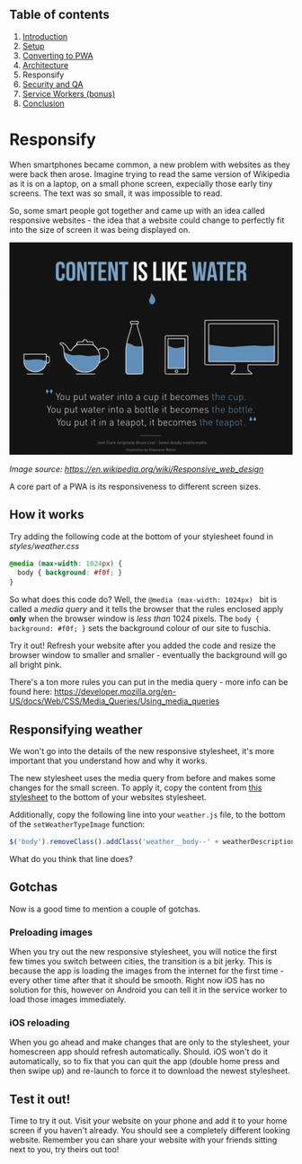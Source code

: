 ## Table of contents

1. [Introduction](Step-0-Introduction.md)
1. [Setup](Step-1-Setup.md)
1. [Converting to PWA](Step-2-Convert-to-PWA.md)
1. [Architecture](Step-3-Architecture.md)
1. Responsify
1. [Security and QA](Step-5-Security-and-QA.md)
1. [Service Workers (bonus)](Step-6-Bonus-Service-Workers.md)
1. [Conclusion](Step-7-Conclusion.md)

# Responsify

When smartphones became common, a new problem with websites as they were back then arose. Imagine trying to read the same version of Wikipedia as it is on a laptop, on a small phone screen, expecially those early tiny screens. The text was so small, it was impossible to read.

So, some smart people got together and came up with an idea called responsive websites - the idea that a website could change to perfectly fit into the size of screen it was being displayed on. 

![Responsive web explained](images/responsive.jpg)

*Image source: https://en.wikipedia.org/wiki/Responsive_web_design*

A core part of a PWA is its responsiveness to different screen sizes.

## How it works

Try adding the following code at the bottom of your stylesheet found in *styles/weather.css*

```css
@media (max-width: 1024px) {
  body { background: #f0f; }
}
```

So what does this code do? Well, the `@media (max-width: 1024px) ` bit is called a *media query* and it tells the browser that the rules enclosed apply **only** when the browser window is *less than* 1024 pixels. The `body { background: #f0f; }` sets the background colour of our site to fuschia.

Try it out! Refresh your website after you added the code and resize the browser window to smaller and smaller - eventually the background will go all bright pink.

There's a ton more rules you can put in the media query - more info can be found here: https://developer.mozilla.org/en-US/docs/Web/CSS/Media_Queries/Using_media_queries

## Responsifying weather

We won't go into the details of the new responsive stylesheet, it's more important that you understand how and why it works.

The new stylesheet uses the media query from before and makes some changes for the small screen. To apply it, copy the content from [this stylesheet](../resources/snippets/responsive.css) to the bottom of your websites stylesheet.

Additionally, copy the following line into your `weather.js` file, to the bottom of the `setWeatherTypeImage` function:

```js
$('body').removeClass().addClass('weather__body--' + weatherDescription);
```

What do you think that line does?

## Gotchas

Now is a good time to mention a couple of gotchas. 

### Preloading images

When you try out the new responsive stylesheet, you will notice the first few times you switch between cities, the transition is a bit jerky. This is because the app is loading the images from the internet for the first time - every other time after that it should be smooth. Right now iOS has no solution for this, however on Android you can tell it in the service worker to load those images immediately.

### iOS reloading

When you go ahead and make changes that are only to the stylesheet, your homescreen app should refresh automatically. Should. iOS won't do it automatically, so to fix that you can quit the app (double home press and then swipe up) and re-launch to force it to download the newest stylesheet.

## Test it out!

Time to try it out. Visit your website on your phone and add it to your home screen if you haven't already. You should see a completely different looking website. Remember you can share your website with your friends sitting next to you, try theirs out too!